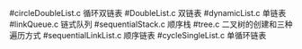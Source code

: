 #circleDoubleList.c
循环双链表
#DoubleList.c
双链表
#dynamicList.c
单链表
#linkQueue.c
链式队列
#sequentialStack.c
顺序栈
#tree.c
二叉树的创建和三种遍历方式
#sequentialLinkList.c
顺序链表
#cycleSingleList.c
单循环链表
